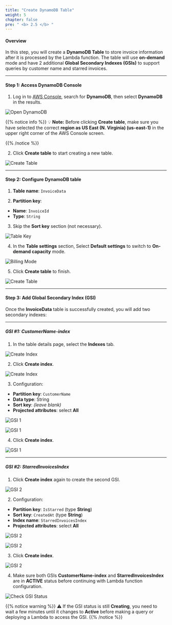 ```yaml
---
title: "Create DynamoDB Table"
weight: 5
chapter: false
pre: " <b> 2.5 </b> "
---
```


#### Overview

In this step, you will create a **DynamoDB Table** to store invoice information after it is processed by the Lambda function. The table will use **on-demand** mode and have 2 additional **Global Secondary Indexes (GSIs)** to support queries by customer name and starred invoices.

---

#### Step 1: Access DynamoDB Console

1. Log in to [AWS Console](https://console.aws.amazon.com/), search for **DynamoDB**, then select **DynamoDB** in the results.

![Open DynamoDB](/images/2.environmentsetup/2.5-createdynamodb/001-opendynamodb.png)

{{% notice info %}}
💡 **Note:** Before clicking **Create table**, make sure you have selected the correct **region as US East (N. Virginia) (us-east-1)** in the upper right corner of the AWS Console screen.

{{% /notice %}}

2. Click **Create table** to start creating a new table.

![Create Table](/images/2.environmentsetup/2.5-createdynamodb/002-createtable.png)

---

#### Step 2: Configure DynamoDB table

1. **Table name**: `InvoiceData`

2. **Partition key**:

-   **Name**: `InvoiceId`
-   **Type**: `String`

3. Skip the **Sort key** section (not necessary).

![Table Key](/images/2.environmentsetup/2.5-createdynamodb/003-tablekeys.png)

4. In the **Table settings** section, Select **Default settings** to switch to **On-demand capacity** mode.

![Billing Mode](/images/2.environmentsetup/2.5-createdynamodb/004-ondemand.png)

5. Click **Create table** to finish.

![Create Table](/images/2.environmentsetup/2.5-createdynamodb/005-finishcreate.png)

---

#### Step 3: Add Global Secondary Index (GSI)

Once the **InvoiceData** table is successfully created, you will add two secondary indexes:

---

##### GSI #1: CustomerName-index

1. In the table details page, select the **Indexes** tab.

![Create Index](/images/2.environmentsetup/2.5-createdynamodb/006-indexes.png)

2. Click **Create index**.

![Create Index](/images/2.environmentsetup/2.5-createynamodb/007-createindex.png)

3. Configuration:

-   **Partition key**: `CustomerName`
-   **Data type**: String
-   **Sort key**: _(leave blank)_
-   **Projected attributes**: select **All**

![GSI 1](/images/2.environmentsetup/2.5-createynamodb/008-gsi1.png)

![GSI 1](/images/2.environmentsetup/2.5-createynamodb/009-gsi1.png)

4. Click **Create index**.

![GSI 1](/images/2.environmentsetup/2.5-createdynamodb/010-gsi1.png)

---

##### GSI #2: StarredInvoicesIndex

1. Click **Create index** again to create the second GSI.

![GSI 2](/images/2.environmentsetup/2.5-createynamodb/011-gsi2.png)

2. Configuration:

-   **Partition key**: `IsStarred` (type **String**)
-   **Sort key**: `CreatedAt` (type **String**)
-   **Index name**: `StarredInvoicesIndex`
-   **Projected attributes**: select **All**

![GSI 2](/images/2.environmentsetup/2.5-createynamodb/012-gsi2.png)

![GSI 2](/images/2.environmentsetup/2.5-createynamodb/013-gsi2.png)

3. Click **Create index**.

![GSI 2](/images/2.environmentsetup/2.5-createdynamodb/014-gsi2.png)

4. Make sure both GSIs **CustomerName-index** and **StarredInvoicesIndex** are in **ACTIVE** status before continuing with Lambda function configuration.

![Check GSI Status](/images/2.environmentsetup/2.5-createdynamodb/015-gsistatus.png)

{{% notice warning %}}
⚠️ If the GSI status is still **Creating**, you need to wait a few minutes until it changes to **Active** before making a query or deploying a Lambda to access the GSI.
{{% /notice %}}
